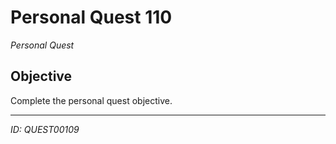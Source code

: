 # Personal Quest 110

*Personal Quest*

## Objective
Complete the personal quest objective.

---
*ID: QUEST00109*